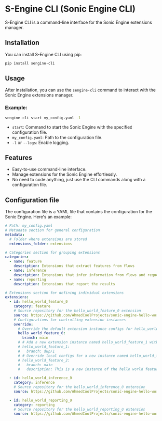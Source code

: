# S-Engine CLI (Sonic Engine CLI)

S-Engine CLI is a command-line interface for the Sonic Engine extensions manager.

## Installation

You can install S-Engine CLI using pip:

```bash
pip install sengine-cli
```

## Usage

After installation, you can use the `sengine-cli` command to interact with the Sonic Engine extensions manager.

### Example:

```bash
sengine-cli start my_config.yaml -l
```

- `start`: Command to start the Sonic Engine with the specified configuration file.
- `my_config.yaml`: Path to the configuration file.
- `-l` or `--logs`: Enable logging.

## Features

- Easy-to-use command-line interface.
- Manage extensions for the Sonic Engine effortlessly.
- No need to code anything, just use the CLI commands along with a configuration file.

## Configuration file

The configuration file is a YAML file that contains the configuration for the Sonic Engine. Here's an example:

```yaml
# Path: my_config.yaml
# Metadata section for general configuration
metadata:
  # Folder where extensions are stored
  extensions_folder: extensions

# Categories section for grouping extensions
categories:
  - name: feature
    description: Extensions that extract features from flows
  - name: inference
    description: Extensions that infer information from flows and request predictions
  - name: reporting
    description: Extensions that report the results

# Extensions section for defining individual extensions
extensions:
  - id: hello_world_feature_0
    category: feature
    # Source repository for the hello_world_feature_0 extension
    source: https://github.com/AhmedCoolProjects/sonic-engine-hello-world-feature.git
    # Configurations for controlling extension instances
    override:
      # Override the default extension instance configs for hello_world_feature_0
      hello_world_feature_0:
        branch: main
      # # Add a new extension instance named hello_world_feature_1 with different branch
      # hello_world_feature_1:
      #   branch: dup/1
      # # Override local configs for a new instance named hello_world_feature_2 _(i.e different description in this case)_
      # hello_world_feature_2:
      #   branch: main
      #   description: This is a new instance of the hello world feature extension overriding the default configs

  - id: hello_world_inference_0
    category: inference
    # Source repository for the hello_world_inference_0 extension
    source: https://github.com/AhmedCoolProjects/sonic-engine-hello-world-inference.git

  - id: hello_world_reporting_0
    category: reporting
    # Source repository for the hello_world_reporting_0 extension
    source: https://github.com/AhmedCoolProjects/sonic-engine-hello-world-reporting.git
```
